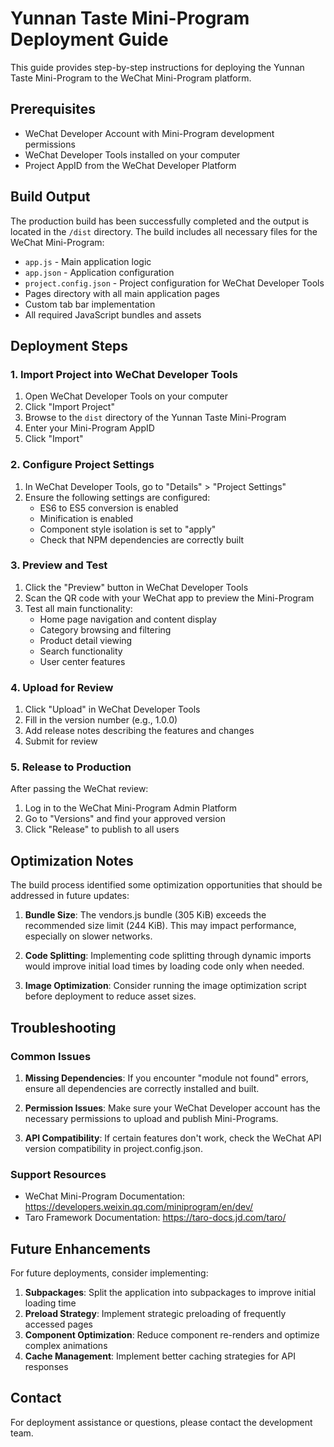 # Yunnan Taste Mini-Program Deployment Guide

This guide provides step-by-step instructions for deploying the Yunnan Taste Mini-Program to the WeChat Mini-Program platform.

## Prerequisites

- WeChat Developer Account with Mini-Program development permissions
- WeChat Developer Tools installed on your computer
- Project AppID from the WeChat Developer Platform

## Build Output

The production build has been successfully completed and the output is located in the `/dist` directory. The build includes all necessary files for the WeChat Mini-Program:

- `app.js` - Main application logic
- `app.json` - Application configuration
- `project.config.json` - Project configuration for WeChat Developer Tools
- Pages directory with all main application pages
- Custom tab bar implementation
- All required JavaScript bundles and assets

## Deployment Steps

### 1. Import Project into WeChat Developer Tools

1. Open WeChat Developer Tools on your computer
2. Click "Import Project"
3. Browse to the `dist` directory of the Yunnan Taste Mini-Program
4. Enter your Mini-Program AppID
5. Click "Import"

### 2. Configure Project Settings

1. In WeChat Developer Tools, go to "Details" > "Project Settings"
2. Ensure the following settings are configured:
   - ES6 to ES5 conversion is enabled
   - Minification is enabled
   - Component style isolation is set to "apply"
   - Check that NPM dependencies are correctly built

### 3. Preview and Test

1. Click the "Preview" button in WeChat Developer Tools
2. Scan the QR code with your WeChat app to preview the Mini-Program
3. Test all main functionality:
   - Home page navigation and content display
   - Category browsing and filtering
   - Product detail viewing
   - Search functionality
   - User center features

### 4. Upload for Review

1. Click "Upload" in WeChat Developer Tools
2. Fill in the version number (e.g., 1.0.0)
3. Add release notes describing the features and changes
4. Submit for review

### 5. Release to Production

After passing the WeChat review:
1. Log in to the WeChat Mini-Program Admin Platform
2. Go to "Versions" and find your approved version
3. Click "Release" to publish to all users

## Optimization Notes

The build process identified some optimization opportunities that should be addressed in future updates:

1. **Bundle Size**: The vendors.js bundle (305 KiB) exceeds the recommended size limit (244 KiB). This may impact performance, especially on slower networks.

2. **Code Splitting**: Implementing code splitting through dynamic imports would improve initial load times by loading code only when needed.

3. **Image Optimization**: Consider running the image optimization script before deployment to reduce asset sizes.

## Troubleshooting

### Common Issues

1. **Missing Dependencies**: If you encounter "module not found" errors, ensure all dependencies are correctly installed and built.

2. **Permission Issues**: Make sure your WeChat Developer account has the necessary permissions to upload and publish Mini-Programs.

3. **API Compatibility**: If certain features don't work, check the WeChat API version compatibility in project.config.json.

### Support Resources

- WeChat Mini-Program Documentation: https://developers.weixin.qq.com/miniprogram/en/dev/
- Taro Framework Documentation: https://taro-docs.jd.com/taro/

## Future Enhancements

For future deployments, consider implementing:

1. **Subpackages**: Split the application into subpackages to improve initial loading time
2. **Preload Strategy**: Implement strategic preloading of frequently accessed pages
3. **Component Optimization**: Reduce component re-renders and optimize complex animations
4. **Cache Management**: Implement better caching strategies for API responses

## Contact

For deployment assistance or questions, please contact the development team.
